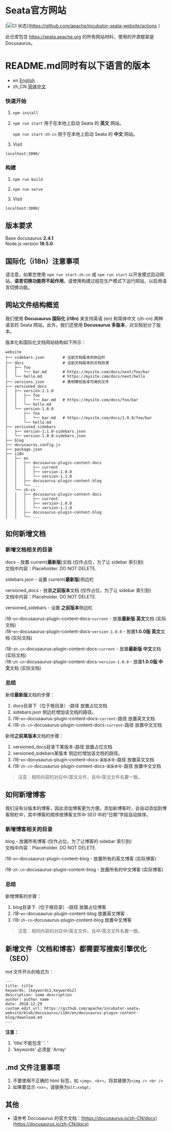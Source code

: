 # Seata官方网站

[![CI 状态](https://github.com/apache/incubator-seata-website/workflows/CI/badge.svg)](https://github.com/apache/incubator-seata-website/actions ）

此仓库包含 https://seata.apache.org 的所有网站材料，使用的开源框架是 Docusaurus。

# README.md同时有以下语言的版本
- en [English](../README.md)
- zh_CN [简体中文](README.zh_CN.md)

### 快速开始

1. `npm install`

2. `npm run start` 用于在本地上启动 Seata 的 **英文** 网站。

    `npm run start-zh-cn` 用于在本地上启动 Seata 的 **中文** 网站。

3. Visit
```
localhost:3000/
```

### 构建

1. `npm run build`

2. `npm run serve`

3. Visit
```
localhost:3000/
```

## 版本要求
Base docusaurus **2.4.1**  
Node.js version **19.5.0**

## 国际化（i18n）注意事项
请注意，如果您使用 `npm run start-zh-cn` 或 `npm run start` 以开发模式启动网站，**语言切换功能将不起作用**。请使用构建过程在生产模式下运行网站，以启用语言切换功能。

## 网站文件结构概览
我们使用 **Docusaurus 国际化 (i18n)** 来支持英语 (en) 和简体中文 (zh-cn) 两种语言的 Seata 网站。此外，我们还使用 **Docusaurus 多版本**，对文档划分了版本。

版本化和国际化文档网站结构如下所示：

```
website  
├── sidebars.json        # 当前文档版本的侧边栏  
├── docs                 # 当前文档版本的文档目录  
│   ├── foo  
│   │   └── bar.md       # https://mysite.com/docs/next/foo/bar  
│   └── hello.md         # https://mysite.com/docs/next/hello  
├── versions.json        # 表明哪些版本可用的文件  
├── versioned_docs  
│   ├── version-1.1.0  
│   │   ├── foo  
│   │   │   └── bar.md   # https://mysite.com/docs/foo/bar  
│   │   └── hello.md  
│   └── version-1.0.0  
│       ├── foo  
│       │   └── bar.md   # https://mysite.com/docs/1.0.0/foo/bar  
│       └── hello.md  
├── versioned_sidebars  
│   ├── version-1.1.0-sidebars.json  
│   └── version-1.0.0-sidebars.json  
├── blog 
├── docusaurus.config.js  
├── package.json  
├── i18n
│   ├── en
│   │   ├── docusaurus-plugin-content-docs
│   │   │   ├── current
│   │   │   ├── version-1.0.0
│   │   │   └── version-1.1.0
│   │   ├── docusaurus-plugin-content-blog
│   │   └── ...
│   └── zh-cn
│   │   ├── docusaurus-plugin-content-docs
│   │   │   ├── current
│   │   │   ├── version-1.0.0
│   │   │   └── version-1.1.0
│   │   ├── docusaurus-plugin-content-blog
│   │   └── ...
```

## 如何新增文档

### 新增文档相关的目录
docs - 放置 current(**最新版**)文档 (仅作占位，为了让 sidebar 索引到)  
    文档中内容：Placeholder. DO NOT DELETE.

sidebars.json - 设置 current(**最新版**)侧边栏

versioned_docs - 放置**之前版本**文档 (仅作占位，为了让 sidebar 索引到)  
    文档中内容：Placeholder. DO NOT DELETE.

versioned_sidebars - 设置 **之前版本**侧边栏

i18-`en`-docusaurus-plugin-content-docs-`current` - 放置**最新版 英文**文档 (实际文档)  
i18-`en`-docusaurus-plugin-content-docs-`version-1.0.0` - 放置**1.0.0版 英文**文档 (实际文档)     

i18-`zh-cn`-docusaurus-plugin-content-docs-`current` - 放置**最新版 中文**文档 (实际文档)     
i18-`zh-cn`-docusaurus-plugin-content-docs-`version-1.0.0` - 放置**1.0.0版 中文**文档 (实际文档)   

### 总结
新增**最新版**文档的步骤：

1. docs目录下（位于根目录）-路径 放置占位文档
2. sidebars.json 侧边栏增加该文档的路径。
3. i18-`en`-docusaurus-plugin-content-docs-`current`-路径 放置英文文档
4. i18-`zh-cn`-docusaurus-plugin-content-docs-`current`-路径 放置中文文档

新增**之前某版本**文档的步骤：

1. versioned_docs目录下某版本-路径 放置占位文档
2. versioned_sidebars某版本 侧边栏增加该文档的路径。
3. i18-`en`-docusaurus-plugin-content-docs-`某版本号`-路径 放置英文文档
4. i18-`zh-cn`-docusaurus-plugin-content-docs-`某版本号`-路径 放置中文文档

> 注意：相同内容的对应中/英文文件，且中/英文文件名要一致。

## 如何新增博客
我们没有分版本的博客，因此添加博客更为方便。添加新博客时，会自动添加到博客侧栏中，其中博客的顺序按博客文件中 SEO 中的“日期”字段自动排序。

### 新增博客相关的目录
blog - 放置所有博客 (仅作占位，为了让博客的 sidebar 索引到)  
    文档中内容：Placeholder. DO NOT DELETE.

i18-`en`-docusaurus-plugin-content-blog - 放置所有的英文博客 (实际博客)  

i18-`zh-cn`-docusaurus-plugin-content-blog - 放置所有的中文博客 (实际博客)     

### 总结
新增博客的步骤：

1. blog目录下（位于根目录）-路径 放置占位博客
2. i18-`en`-docusaurus-plugin-content-blog 放置英文博客
3. i18-`zh-cn`-docusaurus-plugin-content-blog 放置中文博客

> 注意：相同内容的对应中/英文文件，且中/英文文件名要一致。

## 新增文件（文档和博客）都需要写搜索引擎优化（SEO）

md 文件开头的格式为：
```
---
title: title
keywords: [keywords1,keywords2]
description: some description
author: author name
date: 2018-12-29
custom_edit_url: https://github.com/apache/incubator-seata-website/blob/docusaurus/i18n/en/docusaurus-plugin-content-blog/download.md
---
```
**注意：**
1. 'title'不能包含'：'
2. 'keywords' 必须是 'Array'
<!-- 3. “custom_edit_url”是指向此存储库中文档的链接，是必需的。 -->

## .md 文件注意事项
1. 不要使用不正确的 html 标签，如 `<img>、<br>`，将其替换为`<img /> <br />`
2. 如果要显示 `<xx>`，请替换为`&lt;xx&gt;`

## 其他

+ 请参考 Docusaurus 的官方文档：[https://docusaurus.io/zh-CN/docs](https://docusaurus.io/zh-CN/docs)
